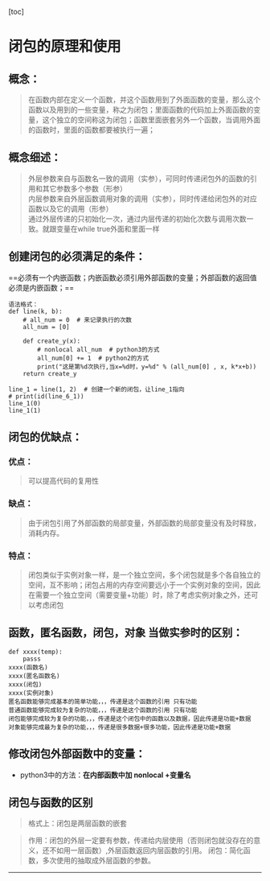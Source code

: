 [toc]

# 闭包的原理和使用

## 概念：

> 在函数内部在定义一个函数，并这个函数用到了外面函数的变量，那么这个函数以及用到的一些变量，称之为闭包；里面函数的代码加上外面函数的变量，这个独立的空间称这为闭包；函数里面嵌套另外一个函数，当调用外面的函数时，里面的函数都要被执行一遍；

## 概念细述：

> 外层参数来自与函数名一致的调用（实参），可同时传递闭包外的函数的引用和其它参数多个参数（形参）  
内层参数来自外层函数调用对象的调用（实参），同时传递给闭包外的对应函数以及它的调用（形参）  
通过外层传递的只初始化一次，通过内层传递的初始化次数与调用次数一致。就跟变量在while true外面和里面一样

## 创建闭包的必须满足的条件：
==必须有一个内嵌函数；内嵌函数必须引用外部函数的变量；外部函数的返回值必须是内嵌函数；==
```
语法格式：
def line(k, b):
    # all_num = 0  # 来记录执行的次数
    all_num = [0]
    
    def create_y(x):
        # nonlocal all_num  # python3的方式
        all_num[0] += 1  # python2的方式
        print("这是第%d次执行,当x=%d时，y=%d" % (all_num[0] , x, k*x+b))
    return create_y
    
line_1 = line(1, 2)  # 创建一个新的闭包，让line_1指向
# print(id(line_6_1))
line_1(0)
line_1(1)
```
## 闭包的优缺点：
### 优点：
> 可以提高代码的复用性

### 缺点：
> 由于闭包引用了外部函数的局部变量，外部函数的局部变量没有及时释放，消耗内存。

### 特点：
> 闭包类似于实例对象一样，是一个独立空间，多个闭包就是多个各自独立的空间，互不影响；闭包占用的内存空间要远小于一个实例对象的空间，因此在需要一个独立空间（需要变量+功能）时，除了考虑实例对象之外，还可以考虑闭包


## 函数，匿名函数，闭包，对象 当做实参时的区别：
```
def xxxx(temp):
    passs
xxxx(函数名)
xxxx(匿名函数名)
xxxx(闭包)
xxxx(实例对象)
匿名函数能够完成基本的简单功能，，，传递是这个函数的引用 只有功能
普通函数能够完成较为复杂的功能，，，传递是这个函数的引用 只有功能
闭包能够完成较为复杂的功能，，，传递是这个闭包中的函数以及数据，因此传递是功能+数据
对象能够完成最为复杂的功能，，，传递是很多数据+很多功能，因此传递是功能+数据
```

## 修改闭包外部函数中的变量：

* python3中的方法：**在内部函数中加 nonlocal +变量名**

## 闭包与函数的区别
> 格式上：闭包是两层函数的嵌套

> 作用：闭包的外层一定要有参数，传递给内层使用（否则闭包就没存在的意义，还不如用一层函数）,外层函数返回内层函数的引用。
闭包：简化函数，多次使用的抽取成外层函数的参数。

---

